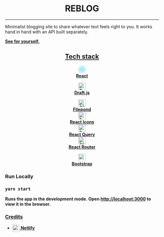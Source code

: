 <h1 align="center" >REBLOG</h1>

---

Minimalist blogging site to share whatever text feels right to you.
It works hand in hand with an API built separately.

[<b>See for yourself.](https://reblog-app.netlify.app)

<h2 align="center" ><u>Tech stack</u></h2>

[<div align="center" ><img src="data:image/svg+xml;base64,PHN2ZyB4bWxucz0iaHR0cDovL3d3dy53My5vcmcvMjAwMC9zdmciIHZpZXdCb3g9Ii0xMS41IC0xMC4yMzE3NCAyMyAyMC40NjM0OCI+CiAgPHRpdGxlPlJlYWN0IExvZ288L3RpdGxlPgogIDxjaXJjbGUgY3g9IjAiIGN5PSIwIiByPSIyLjA1IiBmaWxsPSIjNjFkYWZiIi8+CiAgPGcgc3Ryb2tlPSIjNjFkYWZiIiBzdHJva2Utd2lkdGg9IjEiIGZpbGw9Im5vbmUiPgogICAgPGVsbGlwc2Ugcng9IjExIiByeT0iNC4yIi8+CiAgICA8ZWxsaXBzZSByeD0iMTEiIHJ5PSI0LjIiIHRyYW5zZm9ybT0icm90YXRlKDYwKSIvPgogICAgPGVsbGlwc2Ugcng9IjExIiByeT0iNC4yIiB0cmFuc2Zvcm09InJvdGF0ZSgxMjApIi8+CiAgPC9nPgo8L3N2Zz4K" height="24" alt="React" align="center" /></br> **React**</div>](https://reactjs.org/)

[<div align="center" ><img src="https://draftjs.org/img/draftjs-logo.svg" height="24" alt="Draft.js" align="center" /></br> **Draft.js**</div>](https://draftjs.org)

[<div align="center" ><img src="https://pqina.nl/filepond/apple-touch-icon.png" height="24" alt="FilePond" align="center" /></br> **Filepond**</div>](https://pqina.nl/filepond/)
[<div align="center" ><img src="https://camo.githubusercontent.com/48d099290b4cb2d7937bcd96e8497cf1845b54a810a6432c70cf944b60b40c77/68747470733a2f2f7261776769742e636f6d2f676f72616e67616a69632f72656163742d69636f6e732f6d61737465722f72656163742d69636f6e732e737667" height="24" alt="React Icons" align="center" /></br> **React Icons**</div>](https://react-icons.github.io/react-icons/)
[<div align="center" ><img src="https://react-query.tanstack.com/_next/static/images/favicon-eed8346421218b24d8fd0fd55c2f9e35.png" height="24" alt="React Query" align="center" /></br> **React Query**</div>](https://react-query.tanstack.com/)
[<div align="center" ><img src="https://res.cloudinary.com/practicaldev/image/fetch/s--cfcIC74S--/c_imagga_scale,f_auto,fl_progressive,h_500,q_auto,w_1000/https://dev-to-uploads.s3.amazonaws.com/uploads/articles/d5wth4o6yz8xyuyrvd1k.png" height="24" alt="FilePond" align="center" /> </br>**React Router**</div>](https://pqina.nl/filepond/)

[<div align="center" ><img src="https://upload.wikimedia.org/wikipedia/commons/thumb/b/b2/Bootstrap_logo.svg/602px-Bootstrap_logo.svg.png" height="24" align="center" /></br>**Bootstrap**</div>](https://getbootstrap.com)

### <b>Run Locally</b>

### `yarn start`

Runs the app in the development mode.
Open [http://localhost:3000](http://localhost:3000) to view it in the browser.

### <u><b>Credits</b></u>

- [<img src="https://iconape.com/wp-content/files/dk/83689/svg/netlify.svg" height="24" align="center" /> **Netlify**](https://getbootstrap.com)
